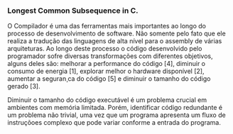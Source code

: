 <h3>Longest Common Subsequence in C.</h3>

   O Compilador é uma das ferramentas mais importantes ao longo do processo de desenvolvimento de software. Não somente pelo fato que ele realiza a tradução das linguagens de alta nível para o assembly de várias arquiteturas. Ao longo deste processo o código desenvolvido pelo programador sofre diversas transformações com diferentes objetivos, alguns deles são: melhorar a performance do código [4], diminuir o consumo de energia [1], explorar melhor o hardware disponível [2], aumentar a seguran¸ca do código [5] e diminuir o tamanho do código gerado [3].
   
   Diminuir o tamanho do código executável é um problema crucial em ambientes com memória limitada. Porém, identificar código redundante é um problema não trivial, uma vez que um programa apresenta um fluxo de instruçõoes complexo que pode variar conforme a entrada do programa.
